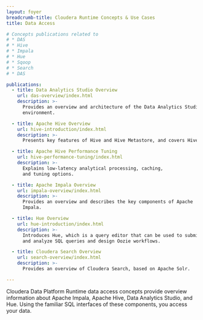 ```yaml
---
layout: foyer
breadcrumb-title: Cloudera Runtime Concepts & Use Cases
title: Data Access

# Concepts publications related to
# * DAS
# * Hive
# * Impala
# * Hue
# * Sqoop
# * Search
# * DAS

publications:
  - title: Data Analytics Studio Overview
    url: das-overview/index.html
    description: >-
      Provides an overview and architecture of the Data Analytics Studio
      environment.

  - title: Apache Hive Overview
    url: hive-introduction/index.html
    description: >-
      Presents key features of Hive and Hive Metastore, and covers Hive 3 architecture.

  - title: Apache Hive Performance Tuning
    url: hive-performance-tuning/index.html
    description: >-
      Explains low-latency analytical processing, caching,
      and tuning options.

  - title: Apache Impala Overview
    url: impala-overview/index.html
    description: >-
      Provides an overview and describes the key components of Apache
      Impala.

  - title: Hue Overview
    url: hue-introduction/index.html
    description: >-
      Introduces Hue, which is a query editor that can be used to submit
      and analyze SQL queries and design Oozie workflows.

  - title: Cloudera Search Overview
    url: search-overview/index.html
    description: >-
      Provides an overview of Cloudera Search, based on Apache Solr.

---
```

Cloudera Data Platform Runtime data access concepts provide overview
information about Apache Impala, Apache Hive, Data Analytics Studio, and Hue. Using the
familiar SQL interfaces of these components, you access your data.
